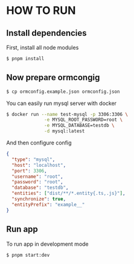 # HOW TO RUN

## Install dependencies

First, install all node modules

```bash
$ pnpm install
```

## Now prepare ormcongig

```bash
$ cp ormconfig.example.json ormconfig.json
```

You can easily run mysql server with docker
```bash
$ docker run --name test-mysql -p 3306:3306 \
              -e MYSQL_ROOT_PASSWORD=root \
              -e MYSQL_DATABASE=testdb \
              -d mysql:latest
```

And then configure config 

```json 
{
  "type": "mysql",
  "host": "localhost",
  "port": 3306,
  "username": "root",
  "password": "root",
  "database": "testdb",
  "entities": ["dist/**/*.entity{.ts,.js}"],
  "synchronize": true,
  "entityPrefix": "example__"
}
```

## Run app

To run app in development mode

```bash
$ pnpm start:dev
```

